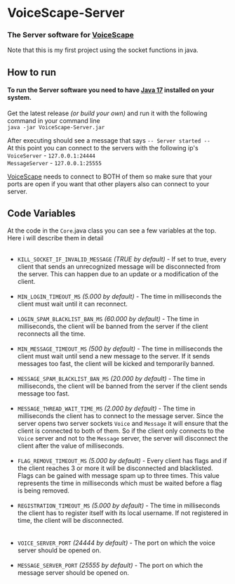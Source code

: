 # VoiceScape-Server
### The Server software for [VoiceScape](https://github.com/derfurkan/VoiceScape "VoiceScape")
Note that this is my first project using the socket functions in java.

## How to run
#### To run the Server software you need to have [Java 17](https://www.oracle.com/java/technologies/javase/jdk17-archive-downloads.html "Java 17") installed on your system.<br/>
Get the latest release _(or build your own)_ and run it with the following command in your command line<br/>
`java -jar VoiceScape-Server.jar`

After executing should see a message that says `-- Server started --`<br/>
At this point you can connect to the servers with the following ip's<br/>
`VoiceServer` - `127.0.0.1:24444`<br/>
`MessageServer` - `127.0.0.1:25555`

[VoiceScape](https://github.com/derfurkan/VoiceScape "VoiceScape") needs to connect to BOTH of them so make sure that your ports are open if you want that other players also can connect to your server.

## Code Variables
At the code in the `Core`.java class you can see a few variables at the top.<br/>
Here i will describe them in detail<br/><br/>
* `KILL_SOCKET_IF_INVALID_MESSAGE` _(TRUE by default)_ - If set to true, every client that sends an unrecognized message will be disconnected from the server. This can happen due to an update or a modification of the client.<br/><br/>
* `MIN_LOGIN_TIMEOUT_MS` _(5.000 by default)_ - The time in milliseconds the client must wait until it can reconnect.<br/><br/>
* `LOGIN_SPAM_BLACKLIST_BAN_MS` _(60.000 by default)_ - The time in milliseconds, the client will be banned from the server if the client reconnects all the time.<br/><br/>
* `MIN_MESSAGE_TIMEOUT_MS` _(500 by default)_ - The time in milliseconds the client must wait until send a new message to the server. If it sends messages too fast, the client will be kicked and temporarily banned.<br/><br/>
* `MESSAGE_SPAM_BLACKLIST_BAN_MS` _(20.000 by default)_ - The time in milliseconds, the client will be banned from the server if the client sends message too fast.<br/><br/>
* `MESSAGE_THREAD_WAIT_TIME_MS` _(2.000 by default)_ - The time in milliseconds the client has to connect to the message server. Since the server opens two server sockets `Voice` and `Message` it will ensure that the client is connected to both of them. So if the client only connects to the `Voice` server and not to the `Message` server, the server will disconnect the client after the value of milliseconds.<br/><br/>
* `FLAG_REMOVE_TIMEOUT_MS` _(5.000 by default)_ - Every client has flags and if the client reaches 3 or more it will be disconnected and blacklisted. Flags can be gained with message spam up to three times. This value represents the time in milliseconds which must be waited before a flag is being removed.<br/><br/>
* `REGISTRATION_TIMEOUT_MS` _(5.000 by default)_ - The time in milliseconds the client has to register itself with its local username. If not registered in time, the client will be disconnected.<br/><br/><br/>
* `VOICE_SERVER_PORT` _(24444 by default)_ - The port on which the voice server should be opened on.<br/><br/>
* `MESSAGE_SERVER_PORT` _(25555 by default)_ - The port on which the message server should be opened on.<br/><br/>






